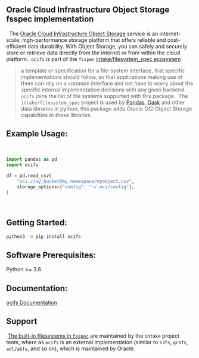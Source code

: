 
## Oracle Cloud Infrastructure Object Storage fsspec implementation
​
​
The [Oracle Cloud Infrastructure Object Storage](https://docs.oracle.com/en-us/iaas/Content/Object/Concepts/objectstorageoverview.htm) service is an internet-scale, high-performance storage platform that offers reliable and cost-efficient data durability. With Object Storage, you can safely and securely store or retrieve data directly from the internet or from within the cloud platform.
​
`ocifs` is part of the `fsspec` [intake/filesystem_spec ecosystem](https://github.com/intake/filesystem_spec)
​
> a template or specification for a file-system interface, that specific implementations should follow, so that applications making use of them can rely on a common interface and not have to worry about the specific internal implementation decisions with any given backend.
​
`ocifs` joins the list of file systems supported with this package.
​
The `intake/filesystem_spec` project is used by [Pandas](https://pandas.pydata.org/), [Dask](https://dask.org/) and other data libraries in python, this package adds Oracle OCI Object Storage capabilties to these libraries.
​
## Example Usage:
​
```python
import pandas as pd
import ocifs
​
df = pd.read_csv(
    "oci://my_bucket@my_namespace/myobject.csv",
    storage_options={"config": "~/.oci/config"},
)
```
​
## Getting Started:
```bash
python3 -m pip install ocifs
```

## Software Prerequisites:
Python >= 3.6

## Documentation:
[ocifs Documentation](https://docs.oracle.com/en-us/iaas/tools/ocifs-sdk/latest/index.html)

## Support
​
[The built-in filesystems in `fsspec`](https://filesystem-spec.readthedocs.io/en/latest/api.html#built-in-implementations) are maintained by the `intake` project team, where as `ocifs` is an external implementation (similar to `s3fs`, `gcsfs`, `adl/abfs`, and so on), which is maintained by Oracle.
